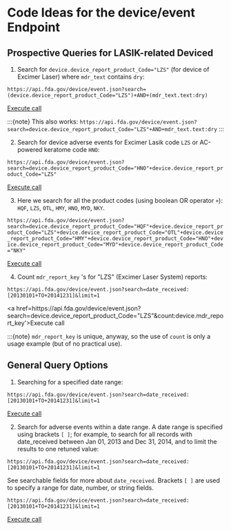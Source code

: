 # Code Ideas for the device/event Endpoint

## Prospective Queries for LASIK-related Deviced

1. Search for `device.device_report_product_Code="LZS"` (for device of Excimer Laser) where `mdr_text` contains `dry`:

``
https://api.fda.gov/device/event.json?search=(device.device_report_product_Code="LZS")+AND+(mdr_text.text:dry)
``

<a href='https://api.fda.gov/device/event.json?search=(device.device_report_product_Code="LZS")+AND+(mdr_text.text:dry)'>Execute call</a>

:::{note} This also works:
`https://api.fda.gov/device/event.json?search=device.device_report_product_Code="LZS"+AND+mdr_text.text:dry`
:::

2. Search for device adverse events for Excimer Lasik code `LZS` or AC-powered keratome code `HNO`:

``
https://api.fda.gov/device/event.json?search=device.device_report_product_Code="HNO"+device.device_report_product_Code="LZS"
``

<a href='https://api.fda.gov/device/event.json?search=device.device_report_product_Code="HNO"+device.device_report_product_Code="LZS"'>Execute call</a>

3. Here we search for all the product codes (using boolean OR operator `+`): `HQF`, `LZS`, `OTL`, `HMY`, `HNO`, `MYD`, `NKY`.

``
https://api.fda.gov/device/event.json?search=device.device_report_product_Code="HQF"+device.device_report_product_Code="LZS"+device.device_report_product_Code="OTL"+device.device_report_product_Code="HMY"+device.device_report_product_Code="HNO"+device.device_report_product_Code="MYD"+device.device_report_product_Code="NKY"
``

<a href='https://api.fda.gov/device/event.json?search=device.device_report_product_Code="HQF"+device.device_report_product_Code="LZS"+device.device_report_product_Code="OTL"+device.device_report_product_Code="HMY"+device.device_report_product_Code="HNO"+device.device_report_product_Code="MYD"+device.device_report_product_Code="NKY"'>Execute call</a>

4. Count `mdr_report_key` 's for "LZS" (Excimer Laser System) reports:

``
https://api.fda.gov/device/event.json?search=date_received:[20130101+TO+20141231]&limit=1
``

<a href=hittps://api.fda.gov/device/event.json?search=device.device_report_product_Code="LZS"&count:device.mdr_report_key'>Execute call</a>

:::{note} `mdr_report_key` is unique, anyway, so the use of `count` is only a usage example (but of no practical use).
## General Query Options

1. Searching for a specified date range:

``
https://api.fda.gov/device/event.json?search=date_received:[20130101+TO+20141231]&limit=1
``

<a href='https://api.fda.gov/device/event.json?search=date_received:[20130101+TO+20141231]&limit=1'>Execute call</a>

2. Search for adverse events within a date range. A date range is specified using brackets `[ ]`; for example, to search for all records with date\_received between
   Jan 01, 2013 and Dec 31, 2014, and to limit the results to one retuned value:

`https://api.fda.gov/device/event.json?search=date_received:[20130101+TO+20141231]&limit=1`

See searchable fields for more about `date_received`. Brackets `[ ]` are used to specify a range for date, number, or string fields.

``
https://api.fda.gov/device/event.json?search=date_received:[20130101+TO+20141231]&limit=1
``

<a href='https://api.fda.gov/device/event.json?search=date_received:[20130101+TO+20141231]&limit=1'>Execute call</a>
